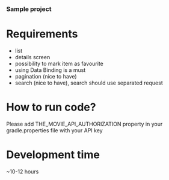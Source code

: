 ### Sample project

# Requirements
* list
* details screen
* possibility to mark item as favourite
* using Data Binding is a must
* pagination (nice to have)
* search (nice to have), search should use separated request

# How to run code?

Please add THE_MOVIE_API_AUTHORIZATION property in your gradle.properties file with your API key

# Development time
 ~10-12 hours